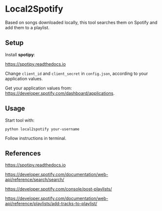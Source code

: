 # Local2Spotify

Based on songs downloaded locally, this tool searches them on Spotify and add them to a playlist.

## Setup

Install **spotipy**:

https://spotipy.readthedocs.io 

Change ```client_id``` and ```client_secret``` in ```config.json```, according to your application values.

Get your application values from: https://developer.spotify.com/dashboard/applications.


## Usage

Start tool with:

```python local2spotify your-username```

Follow instructions in terminal.


## References

https://spotipy.readthedocs.io

https://developer.spotify.com/documentation/web-api/reference/search/search/

https://developer.spotify.com/console/post-playlists/

https://developer.spotify.com/documentation/web-api/reference/playlists/add-tracks-to-playlist/
